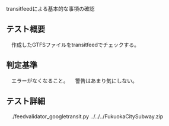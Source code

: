 ﻿transitfeedによる基本的な事項の確認

## テスト概要

　作成したGTFSファイルをtransitfeedでチェックする。


## 判定基準

　エラーがなくなること。
　警告はあまり気にしない。


## テスト詳細

　./feedvalidator_googletransit.py ../../../FukuokaCitySubway.zip

